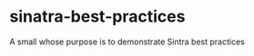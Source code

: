 sinatra-best-practices
======================

A small whose purpose is to demonstrate Sintra best practices
